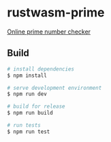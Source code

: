 # rustwasm-prime

[Online prime number checker](https://b-inary.github.io/prime/)

## Build

```sh
# install dependencies
$ npm install

# serve development environment
$ npm run dev

# build for release
$ npm run build

# run tests
$ npm run test
```
